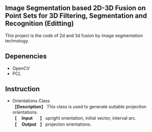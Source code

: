 ## Image Segmentation based 2D-3D Fusion on Point Sets for 3D Filtering, Segmentation and Recognition  (Editting)
This project is the code of 2d and 3d fusion by image segmentation technology.

## Depenencies
* OpenCV  
* PCL

## Instruction  
* Orientations Class  
【**Description**】 This class is used to generate suitable projection orientations.  
【&nbsp;&nbsp;&nbsp;&nbsp;**Input**&nbsp;&nbsp;&nbsp;&nbsp;&nbsp;&nbsp;】 upright orientation, initial vector, interval arc.  
【&nbsp;&nbsp;&nbsp;&nbsp;**Output**&nbsp;&nbsp;&nbsp;】 projecton orientations.  